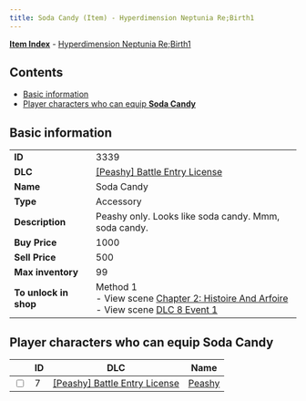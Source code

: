 ```yaml
---
title: Soda Candy (Item) - Hyperdimension Neptunia Re;Birth1
---
```


[**Item Index**](/neptunia/rb1/item/index.html) - [Hyperdimension Neptunia Re;Birth1](/neptunia/rb1)

## Contents

- [Basic information](#basic-information)
- [Player characters who can equip **Soda Candy**](#player-characters-who-can-equip-soda-candy)

## Basic information

|   |   |
| -- | -- |
| **ID** | 3339 |
| **DLC** | [[Peashy] Battle Entry License](/neptunia/rb1/dlc/8-peashy.html) |
| **Name** | Soda Candy |
| **Type** | Accessory |
| **Description** | Peashy only. Looks like soda candy. Mmm, soda candy. |
| **Buy Price** | 1000 |
| **Sell Price** | 500 |
| **Max inventory** | 99 |
| **To unlock in shop** | Method 1<br />- View scene [Chapter 2: Histoire And Arfoire](/neptunia/rb1/scene/1-201-chapter-2-histoire-and-arfoire.html)<br />- View scene [DLC 8 Event 1](/neptunia/rb1/scene/8-5020-dlc-8-event-1.html) |


## Player characters who can equip **Soda Candy**

|    | ID | DLC | Name |
| -- | -- | --- | ---- |
| <input type="checkbox" id="rb1-player-8-7" class="trackbox" /> | 7 | [[Peashy] Battle Entry License](/neptunia/rb1/dlc/8-peashy.html) | [Peashy](/neptunia/rb1/player/8-7-peashy.html) |
